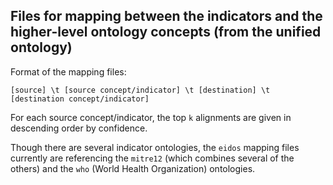 ## Files for mapping between the indicators and the higher-level ontology concepts (from the unified ontology)

Format of the mapping files:

    [source] \t [source concept/indicator] \t [destination] \t [destination concept/indicator]

For each source concept/indicator, the top `k` alignments are given in descending order by confidence.  

Though there are several indicator ontologies, the `eidos` mapping files currently are referencing the `mitre12` (which combines several of the others) and the `who` (World Health Organization) ontologies.
